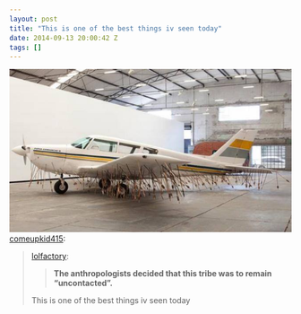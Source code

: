 ```yaml
---
layout: post
title: "This is one of the best things iv seen today"
date: 2014-09-13 20:00:42 Z
tags: []
---
```

![](/media/2014/09/97408203159.jpg)
[comeupkid415](http://comeupkid415.tumblr.com/post/97246417444/lolfactory-the-anthropologists-decided-that):

> [lolfactory](http://lolfactory.net/post/96852234608/the-anthropologists-decided-that-this-tribe-was-to):
> 
> > **The anthropologists decided that this tribe was to remain “uncontacted”.**
> 
> This is one of the best things iv seen today

